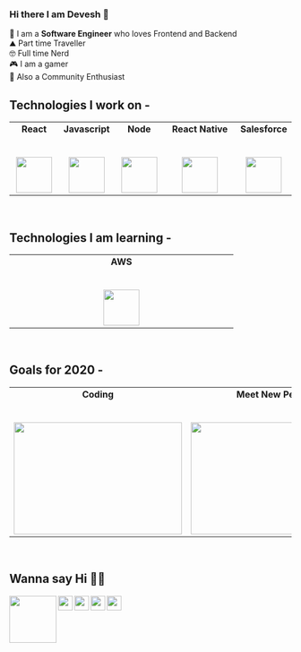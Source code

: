 ### Hi there I am Devesh 👋

🚀 I am a **Software Engineer** who loves Frontend and Backend <br>
⛰ Part time Traveller <br>
🤓 Full time Nerd <br> 
🎮 I am a gamer <br>
📢 Also a Community Enthusiast

## Technologies I work on - 
<table>
  <tbody>
    <tr valign="top">
      <td width="20%" align="center">
        <span><strong>React</strong></span><br><br><br>
        <img height="64px" src="https://cdn.svgporn.com/logos/react.svg">
      </td>
      <td width="20%" align="center">
        <span><strong>Javascript</strong></span><br><br><br>
        <img height="64px" src="https://cdn.svgporn.com/logos/javascript.svg">
      </td>
      <td width="20%" align="center">
        <span><strong>Node</strong></span><br><br><br>
        <img height="64px" src="https://cdn.svgporn.com/logos/nodejs-icon.svg">
      </td>
      <td width="40%" align="center">
        <span><strong>React Native</strong></span><br><br><br>
        <img height="64px" src="https://cdn.svgporn.com/logos/react.svg">
      </td>
      <td width="20%" align="center">
        <span><strong>Salesforce</strong></span><br><br><br>
        <img height="64px" src="https://cdn.svgporn.com/logos/salesforce.svg">
      </td>
      </tbody>
</table>
<br>


## Technologies I am learning -


<table>
  <tbody>
    <tr valign="top">
      <td width="20%" align="center">
        <span><strong>AWS</strong></span><br><br><br>
        <img height="64px" src="https://cdn.svgporn.com/logos/aws.svg">
      </td>
    </tr>
      </tbody>
</table>

<br>

## Goals for 2020 -


<table>
  <tbody>
    <tr valign="top">
      <td width="20%" align="center">
        <span><strong>Coding</strong></span><br><br><br>
        <img height="200px" src="https://media.giphy.com/media/fAnzw6YK33jMwzp5wp/giphy.gif" width="300px">
      </td>
      <td width="20%" align="center">
        <span><strong>Meet New People</strong></span><br><br><br>
        <img height="200px" src="https://media.giphy.com/media/3o7abBphHJngINCHio/giphy.gif" width="300px">
      </td>
      <td width="20%" align="center">
        <span><strong>Become Fit</strong></span><br><br><br>
        <img height="200px" src="https://media.giphy.com/media/iFGhsoee2xTOM/giphy.gif" width="300px">
      </td>
      </tbody>
</table>
<br>

## Wanna say Hi 👋👋



  <a target="_blank" href="https://www.linkedin.com/in/deveshlashkari/">
    <img align="left" width="84px" src="https://cdn.svgporn.com/logos/linkedin.svg" />
  </a>
  <a target="_blank" href="https://twitter.com/devesh_lashkari">
    <img align="left" width="26px" src="https://cdn.svgporn.com/logos/twitter.svg" />
  </a>
   <a target="_blank" href="https://facebook.com/devesh.lashkari.1">
    <img align="left" width="26px" src="https://cdn.svgporn.com/logos/facebook.svg" />
  </a>
  
  <a target="_blank" href="https://instagram.com/deveshlashkari">
    <img align="left" width="26px" src="https://cdn.svgporn.com/logos/instagram-icon.svg" />
  </a>
 
  <a href="mailto:deveshlashkari@gmail.com">
    <img align="left" width="26px" src="https://cdn.svgporn.com/logos/google-gmail.svg" />
  </a>






